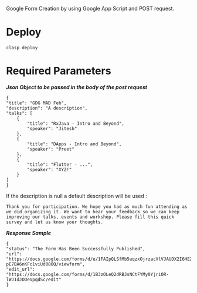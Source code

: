 Google Form Creation by using Google App Script and POST request.

# Deploy

    clasp deploy

# Required Parameters

***Json Object to be passed in the body of the post request***

    {
    "title": "GDG MAD Feb",
    "description": "A description",
    "talks": [
        {
            "title": "RxJava - Intro and Beyond",
            "speaker": "Jitesh"
        },
        {
            "title": "DApps - Intro and Beyond",
            "speaker": "Preet"
        },
        {
            "title": "Flutter - ...",
            "speaker": "XYZ!"
        }
    ]
    }

If the description is null a default description will be used :


    Thank you for participation. We hope you had as much fun attending as we did organizing it. We want to hear your feedback so we can keep improving our talks, events and workshop. Please fill this quick survey and let us know your thoughts.

      

***Response Sample***

    {
    "status": "The Form Has Been Successfully Published",
    "url": "https://docs.google.com/forms/d/e/1FAIpQLSfMb5uqzxOjrzacVlVJAUDX2I6HEZ-pE7BA6nKFc1viUd08OQ/viewform",
    "edit_url": "https://docs.google.com/forms/d/1B3zOLeQ2dRBJsNCtFYMy0YjriOR-lWJ1dJOOeVpqdSc/edit"
    }

